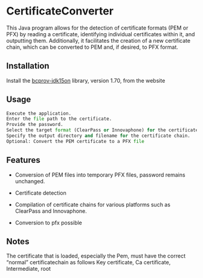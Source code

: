 # CertificateConverter

This Java program allows for the detection of certificate formats (PEM or PFX) by reading a certificate, identifying individual certificates within it, and outputting them. Additionally, it facilitates the creation of a new certificate chain, which can be converted to PEM and, if desired, to PFX format.


## Installation

Install the [bcprov-jdk15on](https://mvnrepository.com/artifact/org.bouncycastle/bcprov-jdk15on)
library, version 1.70, from the website
## Usage

```python
Execute the application.
Enter the file path to the certificate.
Provide the password.
Select the target format (ClearPass or Innovaphone) for the certificate chain.
Specify the output directory and filename for the certificate chain.
Optional: Convert the PEM certificate to a PFX file
```
## Features
- Conversion of PEM files into temporary PFX files, password remains unchanged.
- Certificate detection

- Compilation of certificate chains for various platforms such as ClearPass and Innovaphone.

- Conversion to pfx possible


## Notes
The certificate that is loaded, especially the Pem, must have the correct “normal” certificatechain as follows Key certificate, Ca certificate, Intermediate, root